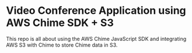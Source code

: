 <h1>Video Conference Application using AWS Chime SDK + S3</h1>
<p>This repo is all about using the AWS Chime JavaScript SDK and integrating AWS S3 with Chime to store Chime data in S3.</p>